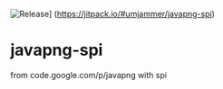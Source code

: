 ![Release](https://jitpack.io/v/umjammer/javapng-spi.svg?style=flat-square)]
(https://jitpack.io/#umjammer/javapng-spi)

# javapng-spi

from code.google.com/p/javapng with spi
